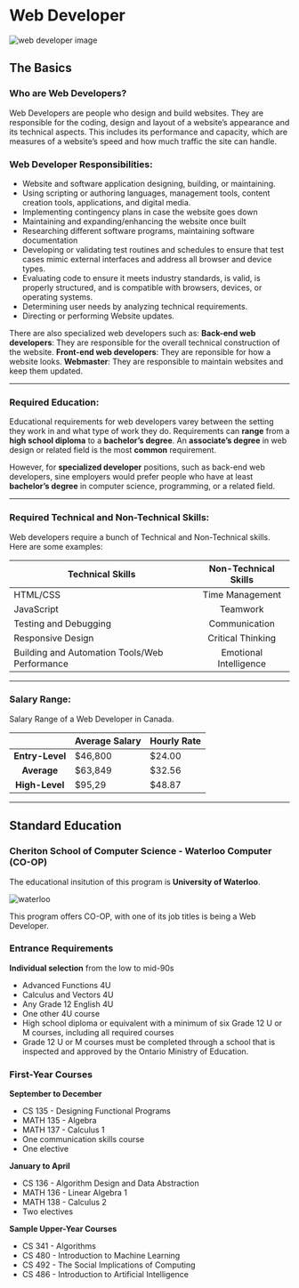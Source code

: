 **Web Developer**
=============

![web developer image](https://miro.medium.com/max/8576/1*EE4IrlniNAhubIUrFqV3FQ.jpeg)

## The Basics
### **Who are Web Developers?**
Web Developers are people who design and build websites. They are responsible for the coding, design and layout of a website’s appearance and its technical aspects. This includes its performance and capacity, which are measures of a website’s speed and how much traffic the site can handle.



### **Web Developer Responsibilities:**
* Website and software application designing, building, or maintaining.
* Using scripting or authoring languages, management tools, content creation tools, applications, and digital media.
* Implementing contingency plans in case the website goes down
* Maintaining and expanding/enhancing the website once built
* Researching different software programs, maintaining software documentation
* Developing or validating test routines and schedules to ensure that test cases mimic external interfaces and address all browser and device types.
* Evaluating code to ensure it meets industry standards, is valid, is properly structured, and is compatible with browsers, devices, or operating systems.
* Determining user needs by analyzing technical requirements.
* Directing or performing Website updates.

There are also specialized web developers such as:
**Back-end web developers**: They are responsible for the overall technical construction of the website.
**Front-end web developers**: They are reponsible for how a website looks. 
**Webmaster**: They are responsible to maintain websites and keep them updated. 

---

### **Required Education:**

Educational requirements for web developers varey between the setting they work in and what type of work they do. Requirements can **range** from a **high school diploma** to a **bachelor’s degree**. An **associate’s degree** in web design or related field is the most **common** requirement. 

However, for **specialized developer** positions, such as back-end web developers, sine employers would prefer people who have at least **bachelor’s degree** in computer science, programming, or a related field.

---

### **Required Technical and Non-Technical Skills:**

Web developers require a bunch of Technical and Non-Technical skills. Here are some examples:

| Technical Skills | Non-Technical Skills|
| -----------------| :-----------------: |
| HTML/CSS         | Time Management     |
| JavaScript       | Teamwork            |
| Testing and Debugging | Communication |
| Responsive Design     | Critical Thinking |
| Building and Automation Tools/Web Performance | Emotional Intelligence |

---

### **Salary Range:**

Salary Range of a Web Developer in Canada. 

|                  | Average Salary | Hourly Rate |
|:---------------: |----------------|-------------|
| **Entry-Level**  | $46,800        | $24.00      |
| **Average**      | $63,849        | $32.56      |
| **High-Level**   | $95,29         | $48.87      | 

---

## **Standard Education**

### **Cheriton School of Computer Science - Waterloo Computer (CO-OP)**

The educational insitution of this program is **University of Waterloo**.

![waterloo](https://upload.wikimedia.org/wikipedia/en/6/6e/University_of_Waterloo_seal.svg)

This program offers CO-OP, with one of its job titles is being a Web Developer.  

### Entrance Requirements 

**Individual selection** from the low to mid-90s
  * Advanced Functions 4U
  * Calculus and Vectors 4U
  * Any Grade 12 English 4U
  * One other 4U course
  * High school diploma or equivalent with a minimum of six Grade 12 U or M courses, including all required courses
  * Grade 12 U or M courses must be completed through a school that is inspected and approved by the Ontario Ministry of Education.

### First-Year Courses

**September to December**
  * CS 135 - Designing Functional Programs
  * MATH 135 - Algebra
  * MATH 137 - Calculus 1
  * One communication skills course
  * One elective

**January to April**
  * CS 136 - Algorithm Design and Data Abstraction
  * MATH 136 - Linear Algebra 1
  * MATH 138 - Calculus 2
  * Two electives

**Sample Upper-Year Courses**
  * CS 341 - Algorithms
  * CS 480 - Introduction to Machine Learning
  * CS 492 - The Social Implications of Computing
  * CS 486 - Introduction to Artificial Intelligence

 










